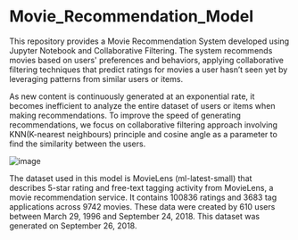 # Movie_Recommendation_Model
This repository provides a Movie Recommendation System developed using Jupyter Notebook and Collaborative Filtering. The system recommends movies based on users' preferences and behaviors, applying collaborative filtering techniques that predict ratings for movies a user hasn’t seen yet by leveraging patterns from similar users or items.

As new content is continuously generated at an exponential rate, it becomes inefficient to analyze the entire dataset of users or items when making recommendations. To improve the speed of generating recommendations, we focus on collaborative
filtering approach involving KNN(K-nearest neighbours) principle and cosine angle as a parameter to find the similarity between the users.

![image](https://github.com/user-attachments/assets/acceb7df-0790-46dc-939e-d2cf4b99a58a)

The dataset used in this model is MovieLens (ml-latest-small) that describes 5-star rating and free-text tagging activity from MovieLens, a movie recommendation service. It contains 100836 ratings and 3683 tag applications across 9742 movies. These data were created by 610 users between March 29, 1996 and September 24, 2018. This dataset was generated on September 26, 2018.

